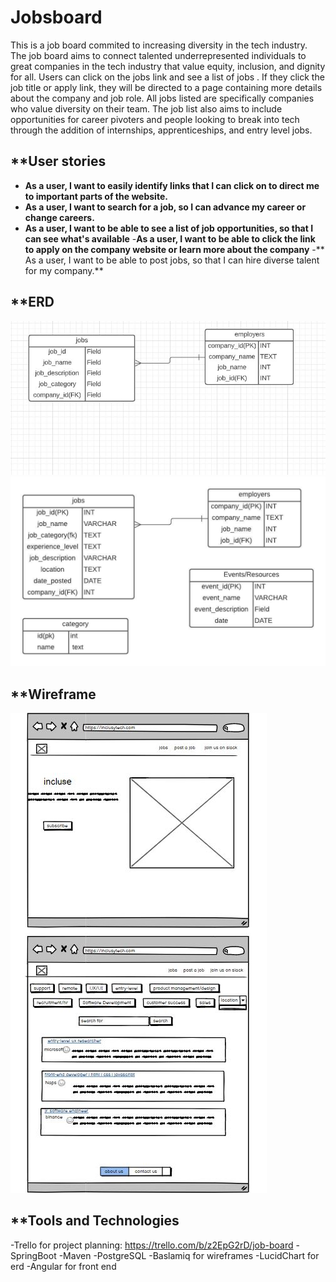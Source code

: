 # Jobsboard
This is a job board commited to increasing diversity in the tech industry. The job board aims to connect talented underrepresented individuals to great companies in the tech industry that value equity, inclusion, and dignity for all. Users can click on the jobs link and see a list of jobs . If they click the job title or apply link, they will be directed to a page containing more details about the company and job role. All jobs listed are specifically companies who value diversity on their team. The job list also aims to include opportunities for career pivoters and people looking to break into tech through the addition of internships, apprenticeships, and entry level jobs.

**User stories
---------------------------------------------------------
- **As a user, I want to easily identify links that I can click on to direct me to important parts of the website.**
- **As a user, I want to search for a job, so I can advance my career or change careers.**
- **As a user, I want to be able to see a list of job opportunities, so that I can see what's available**
-**As a user, I want to be able to click the link to apply on the company website or learn more about the company**
-** As a user, I want to be able to post jobs, so that I can hire diverse talent for my company.**



**ERD
-----------------------------------------------------------
<img src="images/jobboard3.JPG">
<img src="images/Copy of job board.jpeg">


**Wireframe
-------------------------------------------------------------
<img src ="https://raw.githubusercontent.com/sophiesucode/Jobsboard/main/images/wireframe4-jobsite.JPG">


**Tools and Technologies
-------------------------------------------------------------
-Trello for project planning: https://trello.com/b/z2EpG2rD/job-board
-SpringBoot
-Maven
-PostgreSQL
-Baslamiq for wireframes
-LucidChart for erd
-Angular for front end


